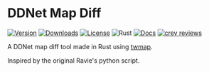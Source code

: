 # DDNet Map Diff

[![Version](https://img.shields.io/crates/v/ddnet-map-diff)](https://crates.io/crates/ddnet-map-diff)
[![Downloads](https://img.shields.io/crates/d/ddnet-map-diff)](https://crates.io/crates/ddnet-map-diff)
[![License](https://img.shields.io/crates/l/ddnet-map-diff)](https://crates.io/crates/ddnet-map-diff)
![Rust](https://github.com/edg-l/ddnet-map-diff/workflows/Rust/badge.svg)
[![Docs](https://docs.rs/ddnet-map-diff/badge.svg)](https://docs.rs/ddnet-map-diff)
[![crev reviews](https://web.crev.dev/rust-reviews/badge/crev_count/ddnet-map-diff.svg)](https://web.crev.dev/rust-reviews/crate/ddnet-map-diff/)

A DDNet map diff tool made in Rust using [twmap](https://docs.rs/twmap).

Inspired by the original Ravie's python script.
